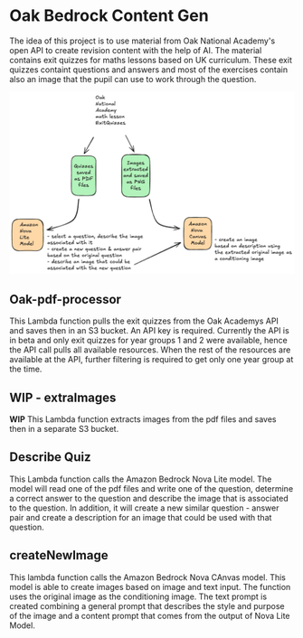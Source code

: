 # Oak Bedrock Content Gen

The idea of this project is to use material from Oak National Academy's open API to create revision content with the help of AI.
The material contains exit quizzes for maths lessons based on UK curriculum. These exit quizzes containt questions and answers
and most of the exercises contain also an image that the pupil can use to work through the question.

![quiz_creation](./images/quiz_creation.png)

## Oak-pdf-processor

This Lambda function pulls the exit quizzes from the Oak Academys API and saves then in an S3 bucket. An API key is required.
Currently the API is in beta and only exit quizzes for year groups 1 and 2 were available, hence the API call pulls all 
available resources. When the rest of the resources are available at the API, further filtering is required to get only one
year group at the time.

## WIP - extraImages

**WIP** This Lambda function extracts images from the pdf files and saves then in a separate S3 bucket. 

## Describe Quiz

This Lambda function calls the Amazon Bedrock Nova Lite model. The model will read one of the pdf files and write one of the question, determine a correct answer to the question and describe the image that is associated to the question. In addition,
it will create a new similar question - answer pair and create a description for an image that could be used with that question.

## createNewImage

This lambda function calls the Amazon Bedrock Nova CAnvas model. This model is able to create images based on image and text input. The function uses the original image as the conditioning image. The text prompt is created combining a general prompt that describes the style and purpose of the image and a content prompt that comes from the output of Nova Lite Model. 
